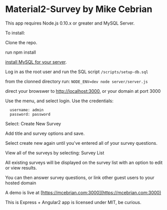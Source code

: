# Material2-Survey by Mike Cebrian

This app requires Node.js 0.10.x or greater and MySQL Server.

To install:

Clone the repo.

run npm install

[install MySQL for your server](http://dev.mysql.com/doc/refman/5.7/en/installing.html).

Log in as the root user and run the SQL script `/scripts/setup-db.sql`

from the clonned directory run: `NODE_ENV=dev node server/server.js`

direct your browswer to [http://localhost:3000](http://localhost:3000), or your domain at port 3000

Use the menu, and select login.
Use the credentials:
```
  username: admin
  password: password
```

Select: Create New Survey

Add title and survey options and save.

Select create new again until you've entered all of your survey questions.

View all of the surveys by selecting: Survey List

All existing surveys will be displayed on the survey list with an option to edit or view results.

You can then answer survey questions, or link other guest users to your hosted domain

A demo is live at [https://mcebrian.com:3000](https://mcebrian.com:3000)

This is Express + Angular2 app is licensed under MIT, be curious.
